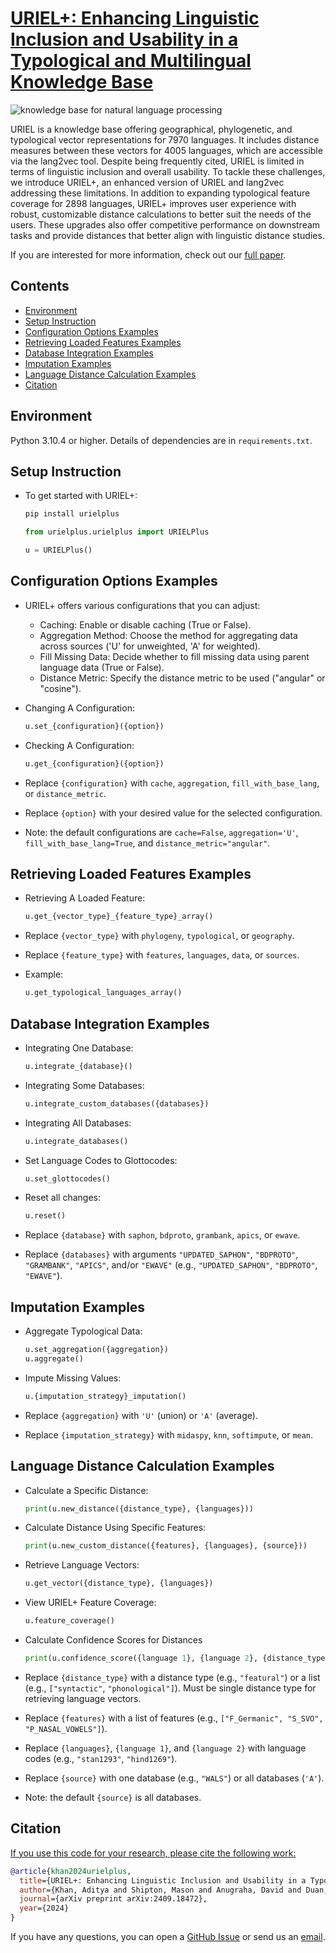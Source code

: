 # [URIEL+: Enhancing Linguistic Inclusion and Usability in a Typological and Multilingual Knowledge Base](https://arxiv.org/abs/2409.18472)

![knowledge base for natural language processing](./logo.png)

URIEL is a knowledge base offering geographical, phylogenetic, and typological vector representations for 7970 languages. It includes distance measures between these vectors for 4005 languages, which are accessible via the lang2vec tool. Despite being frequently cited, URIEL is limited in terms of linguistic inclusion and overall usability. To tackle these challenges, we introduce URIEL+, an enhanced version of URIEL and lang2vec addressing these limitations. In addition to expanding typological feature coverage for 2898 languages, URIEL+ improves user experience with robust, customizable distance calculations to better suit the needs of the users. These upgrades also offer competitive performance on downstream tasks and provide distances that better align with linguistic distance studies.

If you are interested for more information, check out our [full paper](https://arxiv.org/abs/2409.18472).

## Contents

+ [Environment](#environment)
+ [Setup Instruction](#setup-instruction)
+ [Configuration Options Examples](#configuration-options-examples)
+ [Retrieving Loaded Features Examples](#retrieving-loaded-features-examples)
+ [Database Integration Examples](#database-integration-examples)
+ [Imputation Examples](#imputation-examples)
+ [Language Distance Calculation Examples](#language-distance-calculation-examples)
+ [Citation](#citation)

## Environment

Python 3.10.4 or higher. Details of dependencies are in `requirements.txt`.

## Setup Instruction

+ To get started with URIEL+:
    ```bash
    pip install urielplus
    ```

    ```python
    from urielplus.urielplus import URIELPlus

    u = URIELPlus()
    ```

## Configuration Options Examples

+ URIEL+ offers various configurations that you can adjust:
    - Caching: Enable or disable caching (True or False).
    - Aggregation Method: Choose the method for aggregating data across sources ('U' for unweighted, 'A' for weighted).
    - Fill Missing Data: Decide whether to fill missing data using parent language data (True or False).
    - Distance Metric: Specify the distance metric to be used ("angular" or "cosine").

+ Changing A Configuration:
    ```python
    u.set_{configuration}({option})
    ```

+ Checking A Configuration:
    ```python
    u.get_{configuration}({option})
    ```

+ Replace `{configuration}` with `cache`, `aggregation`, `fill_with_base_lang`, or `distance_metric`.
+ Replace `{option}` with your desired value for the selected configuration.
+ Note: the default configurations are `cache=False`, `aggregation='U'`, `fill_with_base_lang=True`, and `distance_metric="angular"`.

## Retrieving Loaded Features Examples

+ Retrieving A Loaded Feature:
    ```python
    u.get_{vector_type}_{feature_type}_array()
    ```
+ Replace `{vector_type}` with `phylogeny`, `typological`, or `geography`.
+ Replace `{feature_type}` with `features`, `languages`, `data`, or `sources`.

+ Example:
    ```python
    u.get_typological_languages_array()
    ```

## Database Integration Examples

+ Integrating One Database:
    ```python
    u.integrate_{database}()
    ```
+ Integrating Some Databases:
    ```python
    u.integrate_custom_databases({databases})
    ```
+ Integrating All Databases:
    ```python
    u.integrate_databases()
    ```
+ Set Language Codes to Glottocodes:
    ```python
    u.set_glottocodes()
    ```
+ Reset all changes:
    ```python
    u.reset()
    ```

+ Replace `{database}` with `saphon`, `bdproto`, `grambank`, `apics`, or `ewave`.
+ Replace `{databases}` with arguments `"UPDATED_SAPHON"`, `"BDPROTO"`, `"GRAMBANK"`, `"APICS"`, and/or `"EWAVE"` (e.g., `"UPDATED_SAPHON"`, `"BDPROTO"`, `"EWAVE"`).

## Imputation Examples

+ Aggregate Typological Data:
    ```python
    u.set_aggregation({aggregation}) 
    u.aggregate()
    ```

+ Impute Missing Values:
    ```python
    u.{imputation_strategy}_imputation()
    ```

+ Replace `{aggregation}` with `'U'` (union) or `'A'` (average).
+ Replace `{imputation_strategy}` with `midaspy`, `knn`, `softimpute`, or `mean`.

## Language Distance Calculation Examples

+ Calculate a Specific Distance:
    ```python
    print(u.new_distance({distance_type}, {languages}))
    ```

+ Calculate Distance Using Specific Features:
    ```python
    print(u.new_custom_distance({features}, {languages}, {source}))
    ```

+ Retrieve Language Vectors:
    ```python
    u.get_vector({distance_type}, {languages})
    ```

+ View URIEL+ Feature Coverage:
    ```python
    u.feature_coverage()
    ```

+ Calculate Confidence Scores for Distances
    ```python
    print(u.confidence_score({language 1}, {language 2}, {distance_type}))
    ```

+ Replace `{distance_type}` with a distance type (e.g., `"featural"`) or a list (e.g., `["syntactic"`, `"phonological"]`). Must be single distance type for retrieving language vectors.
+ Replace `{features}` with a list of features (e.g., `["F_Germanic", "S_SVO", "P_NASAL_VOWELS"]`).
+ Replace `{languages}`, `{language 1}`, and `{language 2}` with language codes (e.g., `"stan1293"`, `"hind1269"`).
+ Replace `{source}` with one database (e.g., `"WALS"`) or all databases (`'A'`).
+ Note: the default `{source}` is all databases.

## Citation

<u>If you use this code for your research, please cite the following work:</u>

```bibtex
@article{khan2024urielplus,
  title={URIEL+: Enhancing Linguistic Inclusion and Usability in a Typological and Multilingual Knowledge Base},
  author={Khan, Aditya and Shipton, Mason and Anugraha, David and Duan, Kaiyao and Hoang, Phuong H. and Khiu, Eric and Doğruöz, A. Seza and Lee, En-Shiun Annie},
  journal={arXiv preprint arXiv:2409.18472},
  year={2024}
}
```

If you have any questions, you can open a [GitHub Issue](https://github.com/Masonshipton25/URIELPlus/issues) or send us an [email](mailto:masonshipton25@gmail.com).
